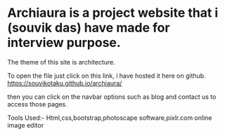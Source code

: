 # Archiaura is a project website that i (souvik das) have made for interview purpose.

The theme of this site is architecture.

To open the file just click on this link, i have hosted it here on github.
https://souvikotaku.github.io/archiaura/

then you can click on the navbar options such as blog and contact us to access those pages.

Tools Used:-
Html,css,bootstrap,photoscape software,pixlr.com online image editor
